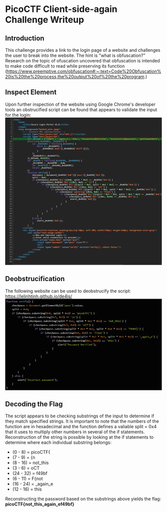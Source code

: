# PicoCTF Client-side-again Challenge Writeup
## Introduction
This challenge provides a link to the login page of a website and challenges the user to break into the website. The hint is "what is obfuscation?" Research on the topic of ofuscation uncovered that obfuscation is intended to make code difficult to read while preserving its function (https://www.preemptive.com/obfuscation#:~:text=Code%20Obfuscation%20is%20the%20process,the%20output%20of%20the%20program.)
## Inspect Element
Upon further inspection of the website using Google Chrome's developer tools an obstrucified script can be found that appears to validate the input for the login: <br>
<img src="obfuscated.png" /> <br>
## Deobstrucification
The following website can be used to deobstrucify the script: https://lelinhtinh.github.io/de4js/
<br> <img src="deobfuscated.png" /> <br>
## Decoding the Flag
The script appears to be checking substrings of the input to determine if they match specified strings. It is important to note that the numbers of the function are in hexadecimal and the function defines a valiable split = 0x4 that it uses to multiply other numbers in several of the if statements. Reconstruction of the string is possible by looking at the if statements to determine where each individual substring belongs: 
* (0 - 8) = picoCTF{
* (7 - 9) = {n
* (8 - 16) = not_this
* (3 - 6) = oCT
* (24 - 32) = f49bf
* (6 - 11) = F{not
* (16 - 24) = _again_e
* (12 - 16) = this

Reconstructing the password based on the substrings above yields the flag: <b>picoCTF{not_this_again_ef49bf}</b>


